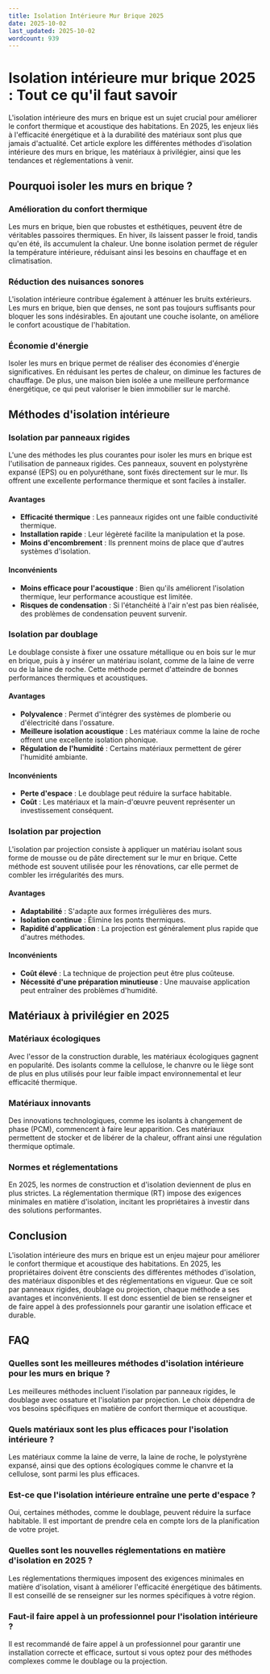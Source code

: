 ```yaml
---
title: Isolation Intérieure Mur Brique 2025
date: 2025-10-02
last_updated: 2025-10-02
wordcount: 939
---
```


# Isolation intérieure mur brique 2025 : Tout ce qu'il faut savoir

L'isolation intérieure des murs en brique est un sujet crucial pour améliorer le confort thermique et acoustique des habitations. En 2025, les enjeux liés à l'efficacité énergétique et à la durabilité des matériaux sont plus que jamais d'actualité. Cet article explore les différentes méthodes d'isolation intérieure des murs en brique, les matériaux à privilégier, ainsi que les tendances et réglementations à venir.

## Pourquoi isoler les murs en brique ?

### Amélioration du confort thermique

Les murs en brique, bien que robustes et esthétiques, peuvent être de véritables passoires thermiques. En hiver, ils laissent passer le froid, tandis qu'en été, ils accumulent la chaleur. Une bonne isolation permet de réguler la température intérieure, réduisant ainsi les besoins en chauffage et en climatisation.

### Réduction des nuisances sonores

L'isolation intérieure contribue également à atténuer les bruits extérieurs. Les murs en brique, bien que denses, ne sont pas toujours suffisants pour bloquer les sons indésirables. En ajoutant une couche isolante, on améliore le confort acoustique de l'habitation.

### Économie d'énergie

Isoler les murs en brique permet de réaliser des économies d'énergie significatives. En réduisant les pertes de chaleur, on diminue les factures de chauffage. De plus, une maison bien isolée a une meilleure performance énergétique, ce qui peut valoriser le bien immobilier sur le marché.

## Méthodes d'isolation intérieure

### Isolation par panneaux rigides

L'une des méthodes les plus courantes pour isoler les murs en brique est l'utilisation de panneaux rigides. Ces panneaux, souvent en polystyrène expansé (EPS) ou en polyuréthane, sont fixés directement sur le mur. Ils offrent une excellente performance thermique et sont faciles à installer.

#### Avantages

- **Efficacité thermique** : Les panneaux rigides ont une faible conductivité thermique.
- **Installation rapide** : Leur légèreté facilite la manipulation et la pose.
- **Moins d'encombrement** : Ils prennent moins de place que d'autres systèmes d'isolation.

#### Inconvénients

- **Moins efficace pour l'acoustique** : Bien qu'ils améliorent l'isolation thermique, leur performance acoustique est limitée.
- **Risques de condensation** : Si l'étanchéité à l'air n'est pas bien réalisée, des problèmes de condensation peuvent survenir.

### Isolation par doublage

Le doublage consiste à fixer une ossature métallique ou en bois sur le mur en brique, puis à y insérer un matériau isolant, comme de la laine de verre ou de la laine de roche. Cette méthode permet d'atteindre de bonnes performances thermiques et acoustiques.

#### Avantages

- **Polyvalence** : Permet d'intégrer des systèmes de plomberie ou d'électricité dans l'ossature.
- **Meilleure isolation acoustique** : Les matériaux comme la laine de roche offrent une excellente isolation phonique.
- **Régulation de l'humidité** : Certains matériaux permettent de gérer l'humidité ambiante.

#### Inconvénients

- **Perte d'espace** : Le doublage peut réduire la surface habitable.
- **Coût** : Les matériaux et la main-d'œuvre peuvent représenter un investissement conséquent.

### Isolation par projection

L'isolation par projection consiste à appliquer un matériau isolant sous forme de mousse ou de pâte directement sur le mur en brique. Cette méthode est souvent utilisée pour les rénovations, car elle permet de combler les irrégularités des murs.

#### Avantages

- **Adaptabilité** : S'adapte aux formes irrégulières des murs.
- **Isolation continue** : Élimine les ponts thermiques.
- **Rapidité d'application** : La projection est généralement plus rapide que d'autres méthodes.

#### Inconvénients

- **Coût élevé** : La technique de projection peut être plus coûteuse.
- **Nécessité d'une préparation minutieuse** : Une mauvaise application peut entraîner des problèmes d'humidité.

## Matériaux à privilégier en 2025

### Matériaux écologiques

Avec l'essor de la construction durable, les matériaux écologiques gagnent en popularité. Des isolants comme la cellulose, le chanvre ou le liège sont de plus en plus utilisés pour leur faible impact environnemental et leur efficacité thermique.

### Matériaux innovants

Des innovations technologiques, comme les isolants à changement de phase (PCM), commencent à faire leur apparition. Ces matériaux permettent de stocker et de libérer de la chaleur, offrant ainsi une régulation thermique optimale.

### Normes et réglementations

En 2025, les normes de construction et d'isolation deviennent de plus en plus strictes. La réglementation thermique (RT) impose des exigences minimales en matière d'isolation, incitant les propriétaires à investir dans des solutions performantes.

## Conclusion

L'isolation intérieure des murs en brique est un enjeu majeur pour améliorer le confort thermique et acoustique des habitations. En 2025, les propriétaires doivent être conscients des différentes méthodes d'isolation, des matériaux disponibles et des réglementations en vigueur. Que ce soit par panneaux rigides, doublage ou projection, chaque méthode a ses avantages et inconvénients. Il est donc essentiel de bien se renseigner et de faire appel à des professionnels pour garantir une isolation efficace et durable.

## FAQ

### Quelles sont les meilleures méthodes d'isolation intérieure pour les murs en brique ?

Les meilleures méthodes incluent l'isolation par panneaux rigides, le doublage avec ossature et l'isolation par projection. Le choix dépendra de vos besoins spécifiques en matière de confort thermique et acoustique.

### Quels matériaux sont les plus efficaces pour l'isolation intérieure ?

Les matériaux comme la laine de verre, la laine de roche, le polystyrène expansé, ainsi que des options écologiques comme le chanvre et la cellulose, sont parmi les plus efficaces.

### Est-ce que l'isolation intérieure entraîne une perte d'espace ?

Oui, certaines méthodes, comme le doublage, peuvent réduire la surface habitable. Il est important de prendre cela en compte lors de la planification de votre projet.

### Quelles sont les nouvelles réglementations en matière d'isolation en 2025 ?

Les réglementations thermiques imposent des exigences minimales en matière d'isolation, visant à améliorer l'efficacité énergétique des bâtiments. Il est conseillé de se renseigner sur les normes spécifiques à votre région.

### Faut-il faire appel à un professionnel pour l'isolation intérieure ?

Il est recommandé de faire appel à un professionnel pour garantir une installation correcte et efficace, surtout si vous optez pour des méthodes complexes comme le doublage ou la projection.